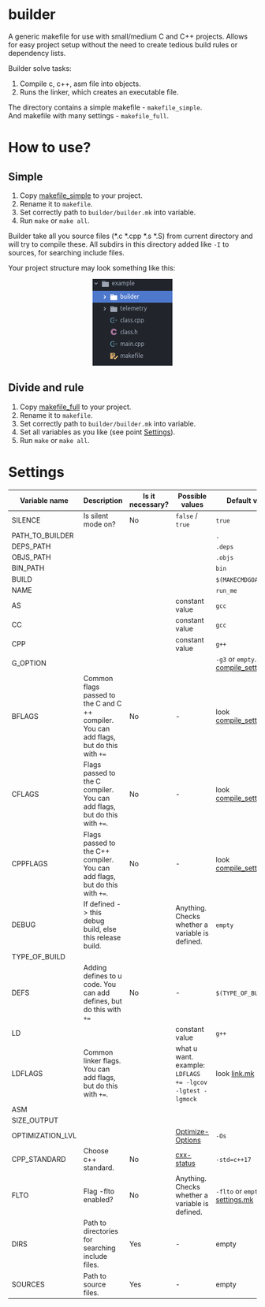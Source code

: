# builder

A generic makefile for use with small/medium C and C++ projects. Allows for easy project setup without the need to create tedious build rules or dependency lists.

Builder solve tasks:
1. Compile c, c++, asm file into objects.
2. Runs the linker, which creates an executable file.

The directory contains a simple makefile - `makefile_simple`.  
And makefile with many settings - `makefile_full`.

# How to use?

## Simple

1. Copy [makefile_simple](.makefile_simple) to your project.
2. Rename it to `makefile`.
3. Set correctly path to `builder/builder.mk` into variable.
4. Run `make` or `make all`.

Builder take all you source files (\*.c \*.cpp \*.s \*.S) from current directory and will try to compile these.
All subdirs in this directory added like `-I` to sources, for searching include files.

Your project structure may look something like this:

<div style="text-align:center"><img src ="Project_structure.png" /></div>

## Divide and rule

1. Copy [makefile_full](.makefile_full) to your project.
2. Rename it to `makefile`.
3. Set correctly path to `builder/builder.mk` into variable.
5. Set all variables as you like (see point [Settings]()).
4. Run `make` or `make all`.

# Settings

| Variable name | Description | Is it necessary? | Possible values | Default value	|
|---	|---	|---	|---	|---	|
| SILENCE | Is silent mode on? 	| No | `false` / `true` | `true` |
| PATH_TO_BUILDER |  |  |  |  `.` 	|
| DEPS_PATH |  |  |  | `.deps` |
| OBJS_PATH |  |  |  | `.objs` |
| BIN_PATH |  |  |  | `bin` |
| BUILD |  |  |  | `$(MAKECMDGOALS)` |
| NAME |  |  |  | `run_me` |
| AS |  |  | constant value | `gcc` |
| CC |  |  | constant value | `gcc` |
| CPP |  |  | constant value | `g++` |
| G_OPTION |  |  |  | `-g3` or `empty`. look [compile_settings.mk](.compile_settings.mk) |
| BFLAGS | Common flags passed to the C and C ++  compiler. You can add flags, but do this with `+=` | No | - | look [compile_settings.mk](.compile_settings.mk) |
| CFLAGS | Flags passed to the C compiler. You can add flags, but do this with `+=`. | No | - | look [compile_settings.mk](.compile_settings.mk) |
| CPPFLAGS | Flags passed to the C++ compiler. You can add flags, but do this with `+=`. | No | - | look [compile_settings.mk](.compile_settings.mk) |
| DEBUG | If defined -> this debug build, else this release build. |  | Anything. Checks whether a variable is defined. | `empty` |
| TYPE_OF_BUILD |  |  |  |  |
| DEFS | Adding defines to u code. You can add defines, but do this with `+=` | No | - | `$(TYPE_OF_BUILD)`  |
| LD |  |  | constant value | `g++`|
| LDFLAGS | Common linker flags. You can add flags, but do this with `+=`. |  | what u want. example: `LDFLAGS += -lgcov -lgtest -lgmock` | look [link.mk](link.mk) |
| ASM |  |  |  |  |
| SIZE_OUTPUT |  |  |  |  |
| OPTIMIZATION_LVL |  |  | [Optimize-Options](https://gcc.gnu.org/onlinedocs/gcc/Optimize-Options.html) | `-Os` |
| CPP_STANDARD | Choose c++ standard. | No | [cxx-status](https://www.gnu.org/software/gcc/projects/cxx-status.html) | `-std=c++17` |
| FLTO | Flag -flto enabled? | No | Anything. Checks whether a variable is defined. | `-flto` or `empty`. look [settings.mk](.settings.mk) |
| DIRS | Path to directories for searching include files. | Yes | - | empty |
| SOURCES | Path to source files. | Yes | - | empty |
